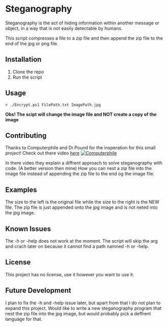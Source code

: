 # Steganography

Steganography is the act of hiding information within another message or object, in a way that is not easily detectable by humans.

This script compresses a file to a zip file and then append the zip file to the end of the jpg or png file.

## Installation

1. Clone the repo
2. Run the script

## Usage

``` 
> ./Encrypt.ps1 FilePath.txt ImagePath.jpg
```

**Obs! The scipt will change the image file and NOT create a copy of the image**

## Contributing
Thanks to Computerphile and Dr.Pound for the insperation for this small project! Check out there video <a href="https://www.youtube.com/watch?v=TWEXCYQKyDc&t=255s">here</a>
<a href="https://www.youtube.com/watch?v=TWEXCYQKyDc&t=255s"><img src="https://img.youtube.com/vi/TWEXCYQKyDc/maxresdefault.jpg" alt="Computerphile"></a>

In there video they explain a diffrent approach to solve steganography with code. (A better version then mine) How you can nest a zip file into the image file instead of appending the zip file to the end og the image file.

## Examples
The size to the left is the original file while the size to the right is the NEW file.
The zip file is just appended onto the jpg image and is not neted into the jpg image.

## Known Issues
The -h or -help does not work at the moment. The script will skip the arg and crach later on because it cannot find a path namned -h or -help.

## License
This project has no license, use it however you want to use it.

## Future Development
I plan to fix the -h and -help issue later, but apart from that I do not plan to expand this project. Would like to write a new steganography program that nest the zip file into the jpg image, but would probably pick a deffrent language for that.